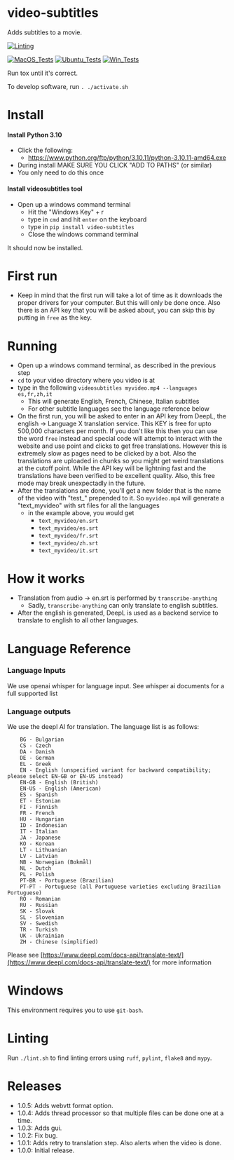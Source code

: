 # video-subtitles

Adds subtitles to a movie.

[![Linting](../../actions/workflows/lint.yml/badge.svg)](../../actions/workflows/lint.yml)

[![MacOS_Tests](../../actions/workflows/push_macos.yml/badge.svg)](../../actions/workflows/push_macos.yml)
[![Ubuntu_Tests](../../actions/workflows/push_ubuntu.yml/badge.svg)](../../actions/workflows/push_ubuntu.yml)
[![Win_Tests](../../actions/workflows/push_win.yml/badge.svg)](../../actions/workflows/push_win.yml)

Run tox until it's correct.

To develop software, run `. ./activate.sh`

# Install

#### Install Python 3.10

  * Click the following:
    * https://www.python.org/ftp/python/3.10.11/python-3.10.11-amd64.exe
  * During install MAKE SURE YOU CLICK "ADD TO PATHS" (or similar)
  * You only need to do this once

#### Install videosubtitles tool

  * Open up a windows command terminal
    * Hit the "Windows Key" + r
    * type in `cmd` and hit `enter` on the keyboard
    * type in `pip install video-subtitles`
    * Close the windows command terminal

It should now be installed.

# First run

  * Keep in mind that the first run will take a lot of time as it downloads the proper drivers for your computer. But this will only be done once. Also there is an API key
  that you will be asked about, you can skip this by putting in `free` as the key.

# Running

  * Open up a windows command terminal, as described in the previous step
  * `cd` to your video directory where you video is at
  * type in the following `videosubtitles myvideo.mp4 --languages es,fr,zh,it`
    * This will generate English, French, Chinese, Italian subtitles
    * For other subtitle languages see the language reference below
  * On the first run, you will be asked to enter in an API key from DeepL, the english -> Language X translation service. This KEY is free for upto 500,000 characters per month. If you don't like this then you can use the word `free` instead and special code will attempt to interact with the website
  and use point and clicks to get free translations. However this is extremely slow as pages need to
  be clicked by a bot. Also the translations are uploaded in chunks so you might get weird translations
  at the cutoff point. While the API key will be lightning fast and the translations have been verified
  to be excellent quality. Also, this free mode may break unexpectadly in the future.
  * After the translations are done, you'll get a new folder that is the name of the video with "test_" prepended to it. So `myvideo.mp4` will generate a "text_myvideo" with srt files for all the languages
    * in the example above, you would get
      * `text_myvideo/en.srt`
      * `text_myvideo/es.srt`
      * `text_myvideo/fr.srt`
      * `text_myvideo/zh.srt`
      * `text_myvideo/it.srt`


# How it works

  * Translation from audio -> en.srt is performed by `transcribe-anything`
    * Sadly, `transcribe-anything` can only translate to english subtitles.
  * After the english is generated, DeepL is used as a backend service to translate to english to all other languages.


# Language Reference

### Language Inputs

We use openai whisper for language input. See whisper ai documents for a full supported list


### Language outputs

We use the deepl AI for translation. The language list is as follows:

```
    BG - Bulgarian
    CS - Czech
    DA - Danish
    DE - German
    EL - Greek
    EN - English (unspecified variant for backward compatibility; please select EN-GB or EN-US instead)
    EN-GB - English (British)
    EN-US - English (American)
    ES - Spanish
    ET - Estonian
    FI - Finnish
    FR - French
    HU - Hungarian
    ID - Indonesian
    IT - Italian
    JA - Japanese
    KO - Korean
    LT - Lithuanian
    LV - Latvian
    NB - Norwegian (Bokmål)
    NL - Dutch
    PL - Polish
    PT-BR - Portuguese (Brazilian)
    PT-PT - Portuguese (all Portuguese varieties excluding Brazilian Portuguese)
    RO - Romanian
    RU - Russian
    SK - Slovak
    SL - Slovenian
    SV - Swedish
    TR - Turkish
    UK - Ukrainian
    ZH - Chinese (simplified)
```

Please see [https://www.deepl.com/docs-api/translate-text/](https://www.deepl.com/docs-api/translate-text/) for more information

# Windows

This environment requires you to use `git-bash`.

# Linting

Run `./lint.sh` to find linting errors using `ruff`, `pylint`, `flake8` and `mypy`.

# Releases

  * 1.0.5: Adds webvtt format option.
  * 1.0.4: Adds thread processor so that multiple files can be done one at a time.
  * 1.0.3: Adds gui.
  * 1.0.2: Fix bug.
  * 1.0.1: Adds retry to translation step. Also alerts when the video is done.
  * 1.0.0: Initial release.